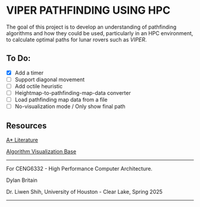 # VIPER PATHFINDING USING HPC

The goal of this project is to develop an understanding of pathfinding algorithms and how they could be used, particularly in an HPC environment, to calculate optimal paths for lunar rovers such as *VIPER*.

## To Do:
- [x] Add a timer
- [ ] Support diagonal movement
- [ ] Add octile heuristic
- [ ] Heightmap-to-pathfinding-map-data converter
- [ ] Load pathfinding map data from a file
- [ ] No-visualization mode / Only show final path

## Resources

[A* Literature](https://www.sciencedirect.com/science/article/pii/S1877050921000399?via%3Dihub)

[Algorithm Visualization Base](https://www.youtube.com/watch?v=JtiK0DOeI4A&ab_channel=TechWithTim)

---
For CENG6332 - High Performance Computer Architecture.

Dylan Britain

Dr. Liwen Shih, University of Houston - Clear Lake, Spring 2025

---
